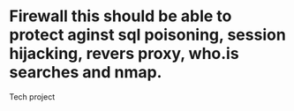 Firewall
this should be able to protect aginst sql poisoning, session hijacking, revers proxy, who.is searches and nmap.
========

Tech project 
